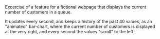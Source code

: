 Excercise of a feature for a fictional webpage that displays the current number of customers in a queue.

It updates every second, and keeps a history of the past 40 values, as an "animated" bar-chart, where the current number of customers is displayed at the very right, and every second the values "scroll" to the left.
